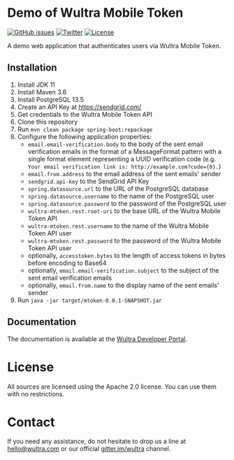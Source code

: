# Demo of Wultra Mobile Token

[![GitHub issues](https://img.shields.io/github/issues/wultra/powerauth-mtoken-demo.svg?maxAge=2592000)](https://github.com/wultra/powerauth-mtoken-demo/issues)
[![Twitter](https://img.shields.io/badge/twitter-@wultra-blue.svg?style=flat)](http://twitter.com/wultra)
[![License](https://img.shields.io/badge/License-Apache%202.0-blue.svg)](./LICENSE)

A demo web application that authenticates users via Wultra Mobile Token.

## Installation

1. Install JDK 11
2. Install Maven 3.6
3. Install PostgreSQL 13.5
4. Create an API Key at https://sendgrid.com/
5. Get credentials to the Wultra Mobile Token API
6. Clone this repository
7. Run `mvn clean package spring-boot:repackage`
8. Configure the following application properties:
   * `email.email-verification.body` to the body of the sent email verification emails in the format of a MessageFormat pattern with a single format element representing a UUID verification code (e.g. `Your email verification link is: http://example.com?code={0}.`)
   * `email.from.address` to the email address of the sent emails' sender
   * `sendgrid.api-key` to the SendGrid API Key
   * `spring.datasource.url` to the URL of the PostgreSQL database
   * `spring.datasource.username` to the name of the PostgreSQL user
   * `spring.datasource.password` to the password of the PostgreSQL user
   * `wultra-mtoken.rest.root-uri` to the base URL of the Wultra Mobile Token API
   * `wultra-mtoken.rest.username` to the name of the Wultra Mobile Token API user
   * `wultra-mtoken.rest.password` to the password of the Wultra Mobile Token API user
   * optionally, `accesstoken.bytes` to the length of access tokens in bytes before encoding to Base64
   * optionally, `email.email-verification.subject` to the subject of the sent email verification emails
   * optionally, `email.from.name` to the display name of the sent emails' sender
9. Run `java -jar target/mtoken-0.0.1-SNAPSHOT.jar`

## Documentation

The documentation is available at the [Wultra Developer Portal](https://developers.wultra.com/products/mobile-token).

# License

All sources are licensed using the Apache 2.0 license. You can use them with no restrictions.

# Contact

If you need any assistance, do not hesitate to drop us a line at [hello@wultra.com](mailto:hello@wultra.com) or our official [gitter.im/wultra](https://gitter.im/wultra) channel.
